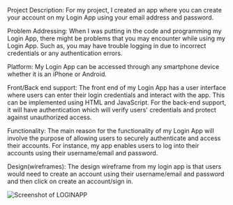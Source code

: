 Project Description: For my project, I created an app where you can create your account on my Login App using your email address and password.

Problem Addressing: When I was putting in the code and programming my Login App, there might be problems that you may encounter while using my Login App. Such as, you may have trouble logging in due to incorrect credentials or any authentication errors.

Platform: My Login App can be accessed through any smartphone device whether it is an iPhone or Android.

Front/Back end support: The front end of my Login App has a user interface where users can enter their login credentials and interact with the app. This can be implemented using HTML and JavaScript. For the back-end support, it will have authentication which will verify users' credentials and protect against unauthorized access.

Functionality: The main reason for the functionality of my Login App will involve the purpose of allowing users to securely authenticate and access their accounts. For instance, my app enables users to log into their accounts using their username/email and password.

Design(wireframes): The design wireframe from my login app is that users would need to create an account using their username/email and password and then click on create an account/sign in.


![Screenshot of LOGINAPP](https://github.com/Ajenkins20/android-outline/assets/163619876/a2751dcd-f8a7-4230-b970-42435b4a64f3)
